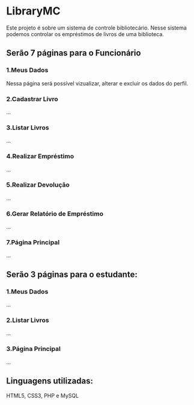 # LibraryMC
Este projeto é sobre um sistema de controle bibliotecário. Nesse sistema podemos controlar os empréstimos de livros de uma biblioteca.
<h2>Serão 7 páginas para o Funcionário</h2>
<h3>1.Meus Dados</h3>
Nessa página será possível vizualizar, alterar e excluir os dados do perfil.
<h3>2.Cadastrar Livro</h3>
...
<h3>3.Listar Livros</h3>
...
<h3>4.Realizar Empréstimo</h3>
...
<h3>5.Realizar Devolução</h3>
...
<h3>6.Gerar Relatório de Empréstimo</h3>
...
<h3>7.Página Principal</h3>
...

<h2>Serão 3 páginas para o estudante:</h2>
<h3>1.Meus Dados</h3>
...
<h3>2.Listar Livros</h3>
...
<h3>3.Página Principal</h3>
...
<h2>Linguagens utilizadas: </h2><p>HTML5, CSS3, PHP e MySQL</p>
